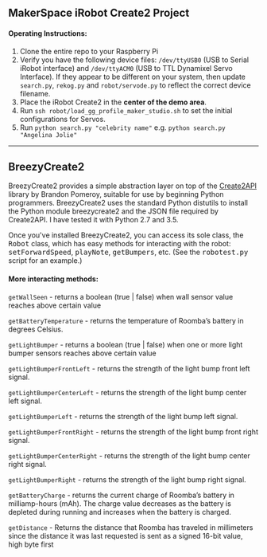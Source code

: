 
## MakerSpace iRobot Create2 Project

#### Operating Instructions:

1. Clone the entire repo to your Raspberry Pi
2. Verify you have the following device files: `/dev/ttyUSB0` (USB to Serial iRobot interface) and `/dev/ttyACM0` (USB to TTL Dynamixel Servo Interface). If they appear to be different on your system, then update `search.py`, `rekog.py` and `robot/servode.py` to reflect the correct device filename.
3. Place the iRobot Create2 in the **center of the demo area**.
4. Run `ssh robot/load_gg_profile_maker_studio.sh` to set the initial configurations for Servos.
5. Run `python search.py "celebrity name"` e.g. `python search.py "Angelina Jolie"`

---

## BreezyCreate2
BreezyCreate2 provides a simple abstraction layer on top of the
<a href="https://github.com/pomeroyb/Create2Control">Create2API</a>
library by Brandon Pomeroy, suitable for use by beginning Python programmers.
BreezyCreate2 uses the standard Python distutils
to install the Python module breezycreate2 and the JSON file required by
Create2API.  I have tested it with Python 2.7 and 3.5.

Once you've installed BreezyCreate2, you can access its sole
class, the <tt>Robot</tt> class, which has easy methods for interacting with the robot: <tt>setForwardSpeed</tt>,
<tt>playNote</tt>,  <tt>getBumpers</tt>, etc. (See the <tt>robotest.py</tt> script for an example.)

#### More interacting methods:

`getWallSeen` - returns a boolean (true | false) when wall sensor value reaches above certain value

`getBatteryTemperature` - returns the temperature of Roomba’s battery in degrees Celsius.   

`getLightBumper` - returns a boolean (true | false) when one or more light bumper sensors reaches above certain value

`getLightBumperFrontLeft` - returns the strength of the light bump front left signal.

`getLightBumperCenterLeft` - returns the strength of the light bump center left signal.

`getLightBumperLeft` - returns the strength of the light bump left signal.

`getLightBumperFrontRight` - returns the strength of the light bump front right signal.

`getLightBumperCenterRight` - returns the strength of the light bump center right signal.

`getLightBumperRight` - returns the strength of the light bump right signal.

`getBatteryCharge` - returns the current charge of Roomba’s battery in milliamp-hours (mAh). The charge value decreases as the battery is depleted during running and increases when the battery is charged.

`getDistance` - Returns the distance that Roomba has traveled in millimeters since the distance it was last requested is sent as a signed 16-bit value, high byte first
